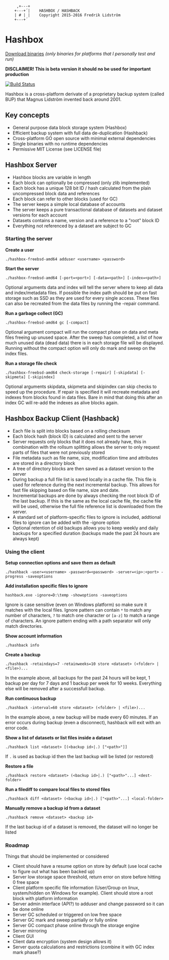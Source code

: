 ```
	 ,+---+    
	+---+´|    HASHBOX / HASHBACK
	| # | |    Copyright 2015-2016 Fredrik Lidström
	+---+´     
```

# Hashbox #

[Download binaries](https://github.com/fredli74/hashbox/releases/latest) *(only binaries for platforms that I personally test and run)*

**DISCLAIMER! This is beta version it should no be used for important production**

[![Build Status](https://semaphoreci.com/api/v1/fredli74/hashbox/branches/master/badge.svg)](https://semaphoreci.com/fredli74/hashbox)

Hashbox is a cross-platform derivate of a proprietary backup system (called BUP) that Magnus Lidström invented back around 2001.

## Key concepts ##
* General purpose data block storage system (Hashbox)
* Efficient backup system with full data de-duplication (Hashback)
* Cross-platform GO open source with minimal external dependencies
* Single binaries with no runtime dependencies
* Permissive MIT License (see LICENSE file)

## Hashbox Server ##
* Hashbox blocks are variable in length
* Each block can optionally be compressed (only zlib implemented)
* Each block has a unique 128 bit ID / hash calculated from the plain uncompressed block data and references
* Each block can refer to other blocks (used for GC)
* The server keeps a simple local database of accounts
* The server keeps a pure transactional database of datasets and dataset versions for each account
* Datasets contains a name, version and a reference to a "root" block ID
* Everything not referenced by a dataset are subject to GC

### Starting the server ###

**Create a user**

`./hashbox-freebsd-amd64 adduser <username> <password>`


**Start the server**

`./hashbox-freebsd-amd64 [-port=<port>] [-data=<path>] [-index=<path>]`

Optional arguments data and index will tell the server where to keep all data and index/metadata files. If possible the index path should be put on fast storage such as SSD as they are used for every single access. These files can also be recreated from the data files by running the -repair command.


**Run a garbage collect (GC)**

`./hashbox-freebsd-amd64 gc [-compact]`

Optional argument compact will run the compact phase on data and meta files freeing up unused space. After the sweep has completed, a list of how much unused data (dead data) there is in each storage file will be displayed. Running without the compact option will only do mark and sweep on the index files.


**Run a storage file check**

`./hashbox-freebsd-amd64 check-storage [-repair] [-skipdata] [-skipmeta] [-skipindex]`

Optional arguments skipdata, skipmeta and skipindex can skip checks to speed up the procedure. If repair is specified it will recreate metadata and indexes from blocks found in data files. Bare in mind that doing this after an index GC will re-add the indexes as alive blocks again.


## Hashbox Backup Client (Hashback) ##
* Each file is split into blocks based on a rolling checksum
* Each block hash (block ID) is calculated and sent to the server
* Server requests only blocks that it does not already have, this in combination with the rollsum splitting allows the server to only request parts of files that were not previously stored
* File metadata such as file name, size, modification time and attributes are stored in a directory block
* A tree of directory blocks are then saved as a dataset version to the server
* During backup a full file list is saved locally in a cache file. This file is used for reference during the next incremental backup. This allows for fast file skipping based on file name, size and date.
* Incremental backups are done by always checking the root block ID of the last backup. If this is the same as the local cache file, the cache file will be used, otherwise the full file reference list is downloaded from the server.
* A standard set of platform-specific files to ignore is included, addtional files to ignore can be added with the -ignore option
* Optional retention of old backups allows you to keep weekly and daily backups for a specified duration (backups made the past 24 hours are always kept)

### Using the client ###

**Setup connection options and save them as default**

`./hashback -user=<username> -password=<password> -server=<ip>:<port> -progress -saveoptions`


**Add installation specific files to ignore**

`hashback.exe -ignore=D:\temp -showoptions -saveoptions`

Ignore is case sensitive (even on Windows platform) so make sure it matches with the local files. Ignore pattern can contain `*` to match any number of characters, `?` to match one character or `[a-z]` to match a range of characters. An ignore pattern ending with a path separator will only match directories.


**Show account information**

`./hashback info` 


**Create a backup**

`./hashback -retaindays=7 -retainweeks=10 store <dataset> (<folder> | <file>)...`

In the example above, all backups for the past 24 hours will be kept, 1 backup per day for 7 days and 1 backup per week for 10 weeks. Everything else will be removed after a successfull backup.


**Run continuous backup**

`./hashback -interval=60 store <dataset> (<folder> | <file>)...`

In the example above, a new backup will be made every 60 minutes. If an error occurs during backup (even a disconnect), hashback will exit with an error code.


**Show a list of datasets or list files inside a dataset**

`./hashback list <dataset> [(<backup id>|.) ["<path>"]]`

If `.` is used as backup id then the last backup will be listed (or restored)


**Restore a file**

`./hashback restore <dataset> (<backup id>|.) ["<path>"...] <dest-folder>`


**Run a filediff to compare local files to stored files**

`./hashback diff <dataset> (<backup id>|.) ["<path>"...] <local-folder>`


**Manually remove a backup id from a dataset**

`./hashback remove <dataset> <backup id>`

If the last backup id of a dataset is removed, the dataset will no longer be listed


### Roadmap ###
Things that should be implemented or considered
* Client should have a resume option on store by default (use local cache to figure out what has been backed up)
* Server low storage space threshold, return error on store before hitting 0 free space
* Client platform specific file information (User/Group on linux, system/hidden on Windows for example). Client should store a root block with platform information
* Server admin interface (API?) to adduser and change password so it can be done online
* Server GC scheduled or triggered on low free space
* Server GC mark and sweep partially or fully online
* Server GC compact phase online through the storage engine
* Server mirroring
* Client GUI
* Client data encryption (system design allows it)
* Server quota calculations and restrictions (combine it with GC index mark phase?)
